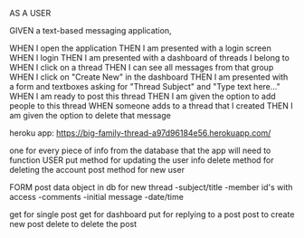 AS A USER

GIVEN a text-based messaging application,

WHEN I open the application
THEN I am presented with a login screen
WHEN I login
THEN I am presented with a dashboard of threads I belong to
WHEN I click on a thread
THEN I can see all messages from that group
WHEN I click on "Create New" in the dashboard
THEN I am presented with a form and textboxes asking for "Thread Subject" and "Type text here..."
WHEN I am ready to post this thread
THEN I am given the option to add people to this thread
WHEN someone adds to a thread that I created
THEN I am given the option to delete that message


heroku app:
https://big-family-thread-a97d96184e56.herokuapp.com/


one for every piece of info from the database that the app will need to function
USER
put method for updating the user info
delete method for deleting the account
post method for new user

FORM
post data object in db for new thread
    -subject/title
    -member id's with access
    -comments
    -initial message
    -date/time
    
get for single post
get for dashboard
put for replying to a post
post to create new post
delete to delete the post

